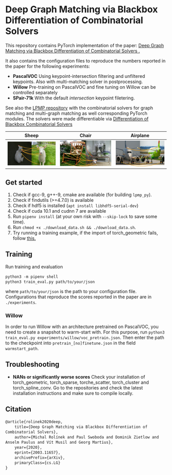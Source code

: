 # Deep Graph Matching via Blackbox Differentiation of Combinatorial Solvers 

This repository contains PyTorch implementation of the paper: [Deep Graph Matching via Blackbox Differentiation of Combinatorial Solvers .](https://arxiv.org/abs/2003.11657) 

It also contains the configuration files to reproduce the numbers reported in the paper for the following experiments:
 * **PascalVOC** Using keypoint-intersection filtering and unfiltered keypoints. Also with multi-matching solver in postprocessing.
 * **Willow** Pre-training on PascalVOC and fine tuning on Willow can be controlled separately
 * **SPair-71k** With the default *intersection* keypoint filetering.
 
See also the [LPMP repository](https://github.com/LPMP/LPMP) with the combinatorial solvers for graph matching and multi-graph matching as well corresponding PyTorch modules. The solvers were made differentiable via [Differentiation of Blackbox Combinatorial Solvers](https://openreview.net/forum?id=BkevoJSYPB)  

Sheep |  Chair  |  Airplane    
:-------------------------:|:-------------------------:|:-------------------------:
 ![alt text](images/match_sheep.png "Sheep matching example")  |   ![alt text](images/match_chair.png "Chair matching example") | ![alt text](images/match_aero.png "Airplane matching example")


## Get started
1. Check if gcc-9, g++-9, cmake are available (for building `lpmp_py`).
1. Check if findutils (>=4.7.0) is available
1. Check if hdf5 is installed (``apt install libhdf5-serial-dev``)
1. Check if cuda 10.1 and cudnn 7 are available
1. Run ``pipenv install`` (at your own risk with `--skip-lock` to save some time).
1. Run ``chmod +x ./download_data.sh && ./download_data.sh``.
1. Try running a training example, if the import of torch_geometric fails, follow [this.](https://pytorch-geometric.readthedocs.io/en/latest/notes/installation.html)

## Training

Run training and evaluation

```
python3 -m pipenv shell
python3 train_eval.py path/to/your/json
``` 

where ``path/to/your/json`` is the path to your configuration file. Configurations that reproduce the scores reported in the paper are in ``./experiments``.

### Willow 
In order to run Willow with an architecture pretrained on PascalVOC, you need to create a snapshot to warm-start with. For this purpose, run ``python3 train_eval.py experiments/willow/voc_pretrain.json``. Then enter the path to the checkpoint into `pretrain_[no]finetune.json` in the field `warmstart_path`. 

## Troubleshooting
* **NANs or significantly worse scores** Check your installation of torch_geometric, torch_sparse, torche_scatter, torch_cluster and torch_spline_conv. Go to the repositories and check the latest installation instructions and make sure to compile locally.

## Citation

```text
@article{rolinek2020deep,
    title={Deep Graph Matching via Blackbox Differentiation of Combinatorial Solvers},
    author={Michal Rolínek and Paul Swoboda and Dominik Zietlow and Anselm Paulus and Vít Musil and Georg Martius},
    year={2020},
    eprint={2003.11657},
    archivePrefix={arXiv},
    primaryClass={cs.LG}
}
```
